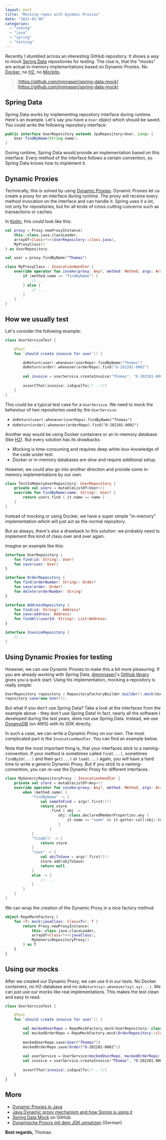 ```yaml
---
layout: post
title: "Mocking repos with Dynamic Proxies"
date: "2023-01-06"
categories: 
  - "coding"
  - "java"
  - "spring"
  - "testing" 
---
```


Recently I stumbled across an interesting GitHub repository.
It shows a way to mock [Spring Data](https://www.baeldung.com/the-persistence-layer-with-spring-data-jpa) repositories for testing.
The clue is, that the "mocks" are actual in-memory implementations based on Dynamic Proxies.
No [Docker](https://www.docker.com/), no [H2](https://www.h2database.com), no [Mockito](https://site.mockito.org/).

> [https://github.com/mmnaseri/spring-data-mock](https://github.com/mmnaseri/spring-data-mock)

## Spring Data

Spring Data works by implementing repository interface during runtime. 
Here's an example. 
Let's say you have a `User` object which should be saved.
You could write the following repository interface:

```java
public interface UserRepository extends JpaRepository<User, Long> {
    User findByName(String name);
}
```

During runtime, Spring Data would provide an implementation based on this interface.
Every method of the interface follows a certain convention, so Spring Data knows how to implement it.

## Dynamic Proxies

Technically, this is solved by using [Dynamic Proxies](https://www.baeldung.com/java-dynamic-proxies).
Dynamic Proxies let us create a proxy for an interface during runtime.
The proxy will receive every method invocation on the interface and can handle it.
Spring uses it a lot, not only for repositories, but for all kinds of cross-cutting concerns such as transactions or caches.

In [Kotlin](https://kotlinlang.org/), this could look like this:

```kotlin
val proxy = Proxy.newProxyInstance(
    this::class.java.classLoader,
    arrayOf<Class<*>>(UserRepository::class.java),
    MyProxyClass()
) as UserRepository

val user = proxy.findByName("Thomas")

class MyProxyClass : InvocationHandler {
    override operator fun invoke(proxy: Any?, method: Method, args: Array<Any?>?): Any? {
        if (method.name == "findByName") {
            // ...
        } else {
            // ...
        }
    }
}
```

## How we usually test

Let's consider the following example:

```kotlin
class UserServiceTest {

    @Test
    fun `should create invoice for user`() {

        doReturn(user).whenever(userRepo).findByName("Thomas")
        doReturn(order).whenever(orderRepo).find("O-202201-0002")
        
        val invoice = userService.createInvoice("Thomas", "O-202201-0002")
        
        assertThat(invoice).isEqualTo(/*...*/)
    }
}
```

This could be a typical test case for a `UserService`.
We need to mock the behaviour of two repositories used by the `UserService`:

- `doReturn(user).whenever(userRepo).findByName("Thomas")`
- `doReturn(order).whenever(orderRepo).find("O-202201-0002")` 

Another way would be using Docker containers or an in-memory database (like [H2](https://www.h2database.com)).
But every solution has its drawbacks:

- Mocking is time-consuming and requires deep white-box-knowledge of the code under test.
- Docker or in-memory databases are slow and require additional setup. 

However, we could also go into another direction and provide some in-memory implementations by our own.

```kotlin
class TestInMemoryUserRepository: UserRepository {
    private val users = mutableListOf<User>()
    override fun findByName(name: String): User? {
        return users.find { it.name == name }
    }
}
```

Instead of mocking or using Docker, we have a super simple "in-memory" implementation which will just act as the normal repository.

But as always, there's also a drawback to this solution:
we probably need to implement this kind of class over and over again.

Imagine an example like this:

```kotlin
interface UserRepository {
    fun find(id: String): User?
    fun save(user: User)
}

interface OrderRepository {
    fun find(orderNumber: String): Order?
    fun save(order: Order)
    fun delete(orderNumber: String)
}

interface AddressRepository {
    fun find(id: String): Address?
    fun save(address: Address)
    fun findAll(userId: String): List<Address>
}

interface InvoiceRepository {
    // ...
}
```

## Using Dynamic Proxies for testing

However, we can use Dynamic Proxies to make this a bit more pleasuring.
If you are already working with Spring Data, [@mmnaseri](https://twitter.com/mmnaseri)'s [GitHub library](https://github.com/mmnaseri/spring-data-mock) gives you a quick start:
Using his implementation, mocking a repository is really simple:

```java
UserRepository repository = RepositoryFactoryBuilder.builder().mock(UserRepository.class);
repository.save(new User());
```

But what if you don't use Spring Data?
Take a look at the interfaces from the example above - they don't use Spring Data!
In fact, nearly all the software I developed during the last years, does not use Spring Data.
Instead, we use [DynamoDB](https://aws.amazon.com/dynamodb/) (on AWS) with its SDK directly.

In such a case, we can write a Dynamic Proxy on our own.
The most complicated part is the `InvocationHandler`.
You can find an example below. 

Note that the most important thing is, that your interfaces stick to a naming-convention.
If your method is sometimes called `find(...)`, sometimes `findById(...)` and then `get(...)` or `load(...)` again, you will have a hard time to write a generic Dynamic Proxy.
But if you stick to a naming-convention, you can re-use the Dynamic Proxy for different interfaces.

```kotlin
class MyGenericRepositoryProxy : InvocationHandler {
    private val store = mutableListOf<Any>()
    override operator fun invoke(proxy: Any?, method: Method, args: Array<Any?>?): Any? {
        when (method.name) {
            "findByName" -> {
                val nameToFind = args?.first()!!
                return store
                    .find { obj ->
                        obj::class.declaredMemberProperties.any {
                            it.name == "name" && it.getter.call(obj).toString() == nameToFind
                        }
                    }
            }
            "findAll" -> {
                return store
            }
            "save" -> {
                val objToSave = args?.first()!!
                store.add(objToSave)
                return null
            }
            else -> {
                // ...
            }
        }
    }
}
```

We can wrap the creation of the Dynamic Proxy in a nice factory method:

```kotlin
object RepoMockFactory {
    fun <T> mock(javaClass: Class<T>): T {
        return Proxy.newProxyInstance(
            this::class.java.classLoader,
            arrayOf<Class<*>>(javaClass),
            MyGenericRepositoryProxy()
        ) as T
    }
}
```

## Using our mocks

After we created our Dynamic Proxy, we can use it in our tests.
No Docker containers, no H2-database and no `doReturn(xy).whenever(xy).xy(...)`.
We can just use our mocks like real implementations.
This makes the test clean and easy to read.

```kotlin
class UserServiceTest {

    @Test
    fun `should create invoice for user`() {

        val mockedUserRepo = RepoMockFactory.mock(UserRepository::class.java)
        val mockedOrderRepo = RepoMockFactory.mock(OrderRepository::class.java)
        
        mockedUserRepo.save(User("Thomas"))
        mockedOrderRepo.save(Order("O-202201-0002"))
        
        val userService = UserService(mockedUserRepo, mockedOrderRepo)
        val invoice = userService.createInvoice("Thomas", "O-202201-0002")
        
        assertThat(invoice).isEqualTo(/*...*/)
    }
}
```

## More

- [Dynamic Proxies in Java](https://www.baeldung.com/java-dynamic-proxies)
- [Java Dynamic proxy mechanism and how Spring is using it](https://medium.com/@spac.valentin/java-dynamic-proxy-mechanism-and-how-spring-is-using-it-93756fc707d5) 
- [Spring Data Mock](https://github.com/mmnaseri/spring-data-mock) on GitHub 
- [Dynamische Proxys mit dem JDK umsetzen](https://www.innoq.com/de/articles/2020/03/java-dynamic-proxy/) (German)

**Best regards,** Thomas.
